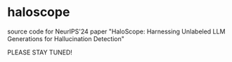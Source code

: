 # haloscope
source code for NeurIPS'24 paper "HaloScope: Harnessing Unlabeled LLM Generations for Hallucination Detection"

PLEASE STAY TUNED!
